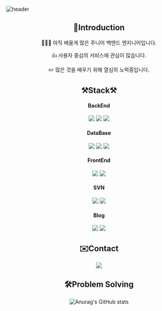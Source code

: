 ![header](https://capsule-render.vercel.app/api?type=slice&color=auto&height=200&section=header&text=Hi,%20There😊&fontSize=40&desc=I'm%20SeunWoo&descSize=30&rotate=13&fontAlign=72&fontAlignY=21&descAlign=77&descAlignY=41&animation=twinkling)

<div align=center>
  
**👋Introduction** 
---
🧑🏻‍💻 아직 배울게 많은 주니어 백엔드 엔지니어입니다.

👍 사용자 중심의 서비스에 관심이 많습니다.

✏️ 많은 것을 배우기 위해 열심히 노력중입니다.

**⚒️Stack⚒️** 
---
<div>
  <h4>BackEnd</h4>
  <img src="https://img.shields.io/badge/JAVA-007396?style=flat-square&logo=java&logoColor=white">
  <img src="https://img.shields.io/badge/Android-3DDC84?style=flat-square&logo=Android&logoColor=white"/>
  <img src="https://img.shields.io/badge/Spring boot-6DB33F?style=flat-square&logo=Spring boot&logoColor=white"/>
</div>
  
<div>
  <h4>DataBase</h4>
  <img src="https://img.shields.io/badge/oracle-F80000?style=flat-square&logo=oracle&logoColor=white">
  <img src="https://img.shields.io/badge/mysql-4479A1?style=flat-square&logo=mysql&logoColor=white">
  <img src="https://img.shields.io/badge/mariaDB-003545?style=flat-square&logo=mariaDB&logoColor=white">
</div>

<div>
  <h4>FrontEnd</h4>
  <img src="https://img.shields.io/badge/javascript-F7DF1E?style=flat-square&logo=javascript&logoColor=black">
  <img src="https://img.shields.io/badge/jquery-0769AD?style=flat-square&logo=jquery&logoColor=white">
</div>

<div>
  <h4>SVN</h4>
  <img src="https://img.shields.io/badge/github-181717?style=flat-square&logo=github&logoColor=white">
  <img src="https://img.shields.io/badge/gitlab-FC6D26?style=flat-square&logo=gitlab&logoColor=white">
</div>
  
<div>
  <h4>Blog</h4>
  <img src="https://img.shields.io/badge/hugo-FF4088?style=flat-square&logo=hugo&logoColor=white">
  <img src="https://img.shields.io/badge/go-00ADD8?style=flat-square&logo=go&logoColor=white">
</div>

**✉️Contact**  
---
<a href="mailto:csw980928@gmail.com"><img src="https://img.shields.io/badge/Gmail-d14836?style=flat-square&logo=Gmail&logoColor=white&link=csw980928@gmail.com"/></a>

**🛠️Problem Solving**
---
![Anurag's GitHub stats](https://github-readme-stats.vercel.app/api?username=ChoiSeungWoo98&show_icons=true&theme=radical)
</div>
